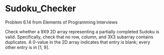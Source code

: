 # Sudoku_Checker
Problem 6.14 from Elements of Programming Interviews

Check whether a 9X9 2D array representing a partially completed Sudoku is valid. Specifically, check that no row, column, and 3X3 subarray contains duplicates. A 0-value in the 2D array indicates that entry is blank; every other entry is in [1, 9]. 


